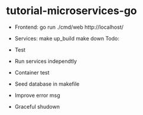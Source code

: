 # tutorial-microservices-go

- Frontend:
  go run ./cmd/web
  http://localhost/

- Services:
make up_build 
make down
Todo:
- Test
- Run services independtly
- Container test
- Seed database in makefile
- Improve error msg
- Graceful shudown